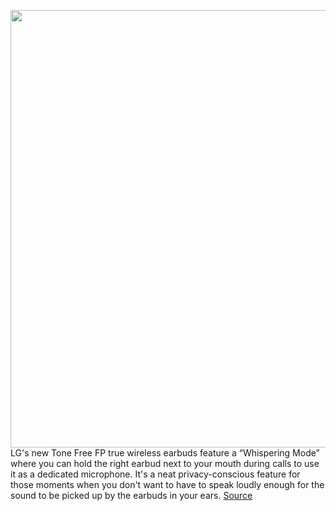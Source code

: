<img src='https://cdn.vox-cdn.com/thumbor/VKQKDp3kQuwSyHAb82OuZY8p4Tw=/0x0:1724x1149/1200x800/filters:focal(663x619:937x893)/cdn.vox-cdn.com/uploads/chorus_image/image/69631998/LG_TONE_Free_FP8_Pearl_White_01.0.jpg' width='700px' /><br/>
LG's new Tone Free FP true wireless earbuds feature a “Whispering Mode” where you can hold the right earbud next to your mouth during calls to use it as a dedicated microphone. It's a neat privacy-conscious feature for those moments when you don't want to have to speak loudly enough for the sound to be picked up by the earbuds in your ears.
<a href='https://www.theverge.com/2021/7/26/22593922/lg-tone-free-fp5-fp8-fp9-true-wireless-earbuds-bacteria-killing-uv-wireless-transmitter-whisper'> Source <a/>